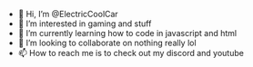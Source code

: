 - 👋 Hi, I’m @ElectricCoolCar
- 👀 I’m interested in gaming and stuff
- 🌱 I’m currently learning how to code in javascript and html
- 💞️ I’m looking to collaborate on nothing really lol
- 📫 How to reach me is to check out my discord and youtube

<!---
ElectricCoolCar/ElectricCoolCar is a ✨ special ✨ repository because its `README.md` (this file) appears on your GitHub profile.
You can click the Preview link to take a look at your changes.
--->
